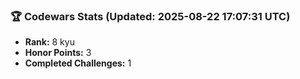 ### 🏆 Codewars Stats (Updated: 2025-08-22 17:07:31 UTC)

- **Rank:** 8 kyu
- **Honor Points:** 3
- **Completed Challenges:** 1
